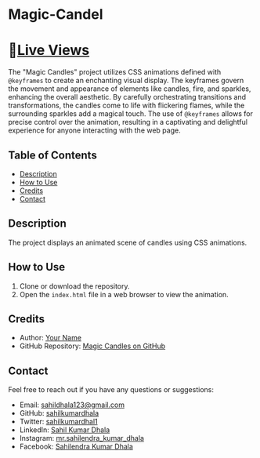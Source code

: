 # Magic-Candel
# 📌[Live Views](https://sahilkumardhala.github.io/Magic-Candel/)

The "Magic Candles" project utilizes CSS animations defined with `@keyframes` to create an enchanting visual display. The keyframes govern the movement and appearance of elements like candles, fire, and sparkles, enhancing the overall aesthetic. By carefully orchestrating transitions and transformations, the candles come to life with flickering flames, while the surrounding sparkles add a magical touch. The use of `@keyframes` allows for precise control over the animation, resulting in a captivating and delightful experience for anyone interacting with the web page.

## Table of Contents

- [Description](#description)
- [How to Use](#how-to-use)
- [Credits](#credits)
- [Contact](#contact)

## Description

The project displays an animated scene of candles using CSS animations.

## How to Use

1. Clone or download the repository.
2. Open the `index.html` file in a web browser to view the animation.

## Credits

- Author: [Your Name](https://github.com/sahilkumardhala)
- GitHub Repository: [Magic Candles on GitHub](https://github.com/sahilkumardhala/magic-candles)

## Contact

Feel free to reach out if you have any questions or suggestions:

- Email: [sahildhala123@gmail.com](mailto:sahildhala123@gmail.com)
- GitHub: [sahilkumardhala](https://github.com/sahilkumardhala)
- Twitter: [sahilkumardhal1](https://twitter.com/sahilkumardhal1)
- LinkedIn: [Sahil Kumar Dhala](https://www.linkedin.com/in/sahil-kumar-dhala-23859320b)
- Instagram: [mr.sahilendra_kumar_dhala](https://www.instagram.com/mr.sahilendra_kumar_dhala/)
- Facebook: [Sahilendra Kumar Dhala](https://www.facebook.com/Sahilendra.Kumar.Dhala?)
